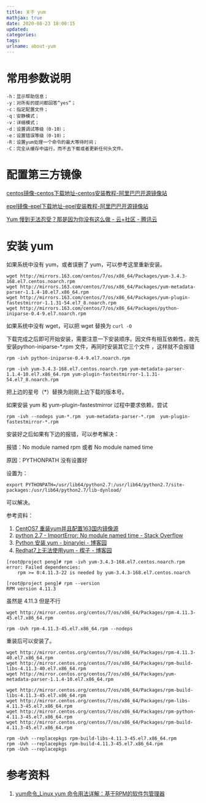 ```yaml
---
title: 关于 yum
mathjax: true
date: 2020-08-23 18:00:15
updated:
categories:
tags:
urlname: about-yum
---
```




<!-- more -->



# 常用参数说明

```
-h：显示帮助信息；
-y：对所有的提问都回答“yes”；
-c：指定配置文件；
-q：安静模式；
-v：详细模式；
-d：设置调试等级（0-10）；
-e：设置错误等级（0-10）；
-R：设置yum处理一个命令的最大等待时间；
-C：完全从缓存中运行，而不去下载或者更新任何头文件。
```



# 配置第三方镜像

[centos镜像-centos下载地址-centos安装教程-阿里巴巴开源镜像站](https://developer.aliyun.com/mirror/centos?spm=a2c6h.13651102.0.0.5a061b11ICUt1t)

[epel镜像-epel下载地址-epel安装教程-阿里巴巴开源镜像站](https://developer.aliyun.com/mirror/epel)

[Yum 慢到无法忍受？那是因为你没有这么做 - 云+社区 - 腾讯云](https://cloud.tencent.com/developer/article/1115975)



# 安装 yum

如果系统中没有 yum，或者误删了 yum，可以参考这里重新安装。

```
wget http://mirrors.163.com/centos/7/os/x86_64/Packages/yum-3.4.3-168.el7.centos.noarch.rpm
wget http://mirrors.163.com/centos/7/os/x86_64/Packages/yum-metadata-parser-1.1.4-10.el7.x86_64.rpm
wget http://mirrors.163.com/centos/7/os/x86_64/Packages/yum-plugin-fastestmirror-1.1.31-54.el7_8.noarch.rpm
wget http://mirrors.163.com/centos/7/os/x86_64/Packages/python-iniparse-0.4-9.el7.noarch.rpm
```

如果系统中没有 wget，可以把 wget 替换为 `curl -O`

下载完成之后即可开始安装，需要注意一下安装顺序。因文件有相互依赖性，故先安装python-iniparse-*.rpm 文件，再同时安装其它三个文件 ，这样就不会报错



```
rpm -ivh python-iniparse-0.4-9.el7.noarch.rpm

rpm -ivh yum-3.4.3-168.el7.centos.noarch.rpm yum-metadata-parser-1.1.4-10.el7.x86_64.rpm yum-plugin-fastestmirror-1.1.31-54.el7_8.noarch.rpm
```

把上边的星号（*）替换为刚刚上边下载的版本号。



如果安装 yum 和 yum-plugin-fastestmirror 过程中要求依赖，尝试

```
rpm -ivh --nodeps yum-*.rpm  yum-metadata-parser-*.rpm  yum-plugin-fastestmirror-*.rpm
```



安装好之后如果有下边的报错，可以参考解决：

报错：No module named rpm 或者 No module named time

原因：PYTHONPATH 没有设置好

设置为：

```
export PYTHONPATH=/usr/lib64/python2.7:/usr/lib64/python2.7/site-packages:/usr/lib64/python2.7/lib-dynload/
```

可以解决。



参考资料：

1. [CentOS7 重装yum并且配置163国内镜像源](https://juejin.cn/post/6844903780731863048)
2. [python 2.7 - ImportError: No module named time - Stack Overflow](https://stackoverflow.com/questions/35514703/importerror-no-module-named-time)
3. [Python 安装 yum - binarylei - 博客园](https://www.cnblogs.com/binarylei/p/8792902.html)
4. [Redhat7上无法使用yum - 楔子 - 博客园](https://www.cnblogs.com/kopao/p/14161195.html)



```
[root@project peng]# rpm -ivh yum-3.4.3-168.el7.centos.noarch.rpm
error: Failed dependencies:
	rpm >= 0:4.11.3-22 is needed by yum-3.4.3-168.el7.centos.noarch
```



```
[root@project peng]# rpm --version
RPM version 4.11.3
```

虽然是 4.11.3 但是不行



```
wget http://mirror.centos.org/centos/7/os/x86_64/Packages/rpm-4.11.3-45.el7.x86_64.rpm
```

```
rpm -Uvh rpm-4.11.3-45.el7.x86_64.rpm --nodeps
```

重装后可以安装了。





```
wget http://mirror.centos.org/centos/7/os/x86_64/Packages/rpm-4.11.3-40.el7.x86_64.rpm
wget http://mirror.centos.org/centos/7/os/x86_64/Packages/rpm-build-libs-4.11.3-40.el7.x86_64.rpm
wget http://mirror.centos.org/centos/7/os/x86_64/Packages/yum-metadata-parser-1.1.4-10.el7.x86_64.rpm
```





```
wget http://mirror.centos.org/centos/7/os/x86_64/Packages/rpm-build-libs-4.11.3-45.el7.x86_64.rpm
wget http://mirror.centos.org/centos/7/os/x86_64/Packages/rpm-libs-4.11.3-45.el7.x86_64.rpm
wget http://mirror.centos.org/centos/7/os/x86_64/Packages/rpm-python-4.11.3-45.el7.x86_64.rpm
wget http://mirror.centos.org/centos/7/os/x86_64/Packages/rpm-build-4.11.3-45.el7.x86_64.rpm
```



```
rpm -Uvh --replacepkgs rpm-build-libs-4.11.3-45.el7.x86_64.rpm
rpm -Uvh --replacepkgs rpm-build-4.11.3-45.el7.x86_64.rpm
rpm -Uvh --replacepkgs
```











# 参考资料

1. [yum命令_Linux yum 命令用法详解：基于RPM的软件包管理器](https://man.linuxde.net/yum)

